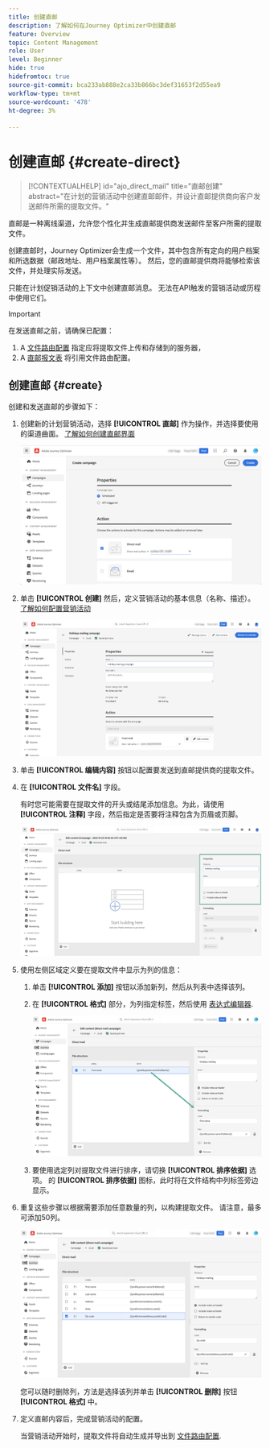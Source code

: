 ```yaml
---
title: 创建直邮
description: 了解如何在Journey Optimizer中创建直邮
feature: Overview
topic: Content Management
role: User
level: Beginner
hide: true
hidefromtoc: true
source-git-commit: bca233ab888e2ca33b866bc3def31653f2d55ea9
workflow-type: tm+mt
source-wordcount: '478'
ht-degree: 3%

---
```


# 创建直邮 {#create-direct}

>[!CONTEXTUALHELP]
>id="ajo_direct_mail"
>title="直邮创建"
>abstract="在计划的营销活动中创建直邮邮件，并设计直邮提供商向客户发送邮件所需的提取文件。"

直邮是一种离线渠道，允许您个性化并生成直邮提供商发送邮件至客户所需的提取文件。

创建直邮时，Journey Optimizer会生成一个文件，其中包含所有定向的用户档案和所选数据（邮政地址、用户档案属性等）。 然后，您的直邮提供商将能够检索该文件，并处理实际发送。

只能在计划促销活动的上下文中创建直邮消息。 无法在API触发的营销活动或历程中使用它们。

>[!IMPORTANT]
>
>在发送直邮之前，请确保已配置：
>
>1. A [文件路由配置](../configuration/direct-mail-configuration.md#file-routing-configuration) 指定应将提取文件上传和存储到的服务器，
>1. A [直邮报文表](../configuration/direct-mail-configuration.md#direct-mail-surface) 将引用文件路由配置。


## 创建直邮 {#create}

创建和发送直邮的步骤如下：

1. 创建新的计划营销活动，选择 **[!UICONTROL 直邮]** 作为操作，并选择要使用的渠道曲面。 [了解如何创建直邮界面](../configuration/direct-mail-configuration.md#direct-mail-surface)

   ![](assets/direct-mail-campaign.png)

1. 单击 **[!UICONTROL 创建]** 然后，定义营销活动的基本信息（名称、描述）。 [了解如何配置营销活动](../campaigns/create-campaign.md)

   ![](assets/direct-mail-edit.png)

1. 单击 **[!UICONTROL 编辑内容]** 按钮以配置要发送到直邮提供商的提取文件。

1. 在 **[!UICONTROL 文件名]** 字段。

   有时您可能需要在提取文件的开头或结尾添加信息。为此，请使用 **[!UICONTROL 注释]** 字段，然后指定是否要将注释包含为页眉或页脚。

   <!--Click on the button to the right of the Output file field and enter the desired label. You can use personalization fields, content blocks and dynamic text (see Defining content). For example, you can complete the label with the delivery ID or the extraction date.-->

   ![](assets/direct-mail-properties.png)

1. 使用左侧区域定义要在提取文件中显示为列的信息：

   1. 单击 **[!UICONTROL 添加]** 按钮以添加新列，然后从列表中选择该列。

   1. 在 **[!UICONTROL 格式]** 部分，为列指定标签，然后使用 [表达式编辑器](../personalization/personalization-build-expressions.md).

      ![](assets/direct-mail-content.png)

   1. 要使用选定列对提取文件进行排序，请切换 **[!UICONTROL 排序依据]** 选项。 的 **[!UICONTROL 排序依据]** 图标，此时将在文件结构中列标签旁边显示。

1. 重复这些步骤以根据需要添加任意数量的列，以构建提取文件。 请注意，最多可添加50列。

   ![](assets/direct-mail-complete.png)

   您可以随时删除列，方法是选择该列并单击 **[!UICONTROL 删除]** 按钮 **[!UICONTROL 格式]** 中。

1. 定义直邮内容后，完成营销活动的配置。

   当营销活动开始时，提取文件将自动生成并导出到 [文件路由配置](../configuration/direct-mail-configuration.md).
